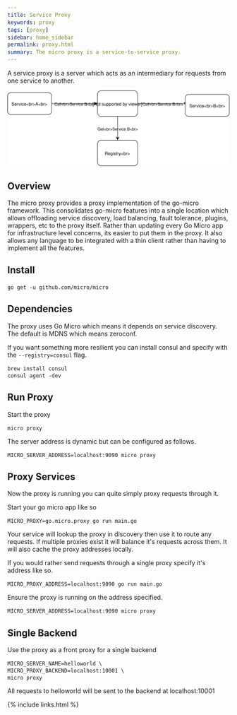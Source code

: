 ```yaml
---
title: Service Proxy
keywords: proxy
tags: [proxy]
sidebar: home_sidebar
permalink: proxy.html
summary: The micro proxy is a service-to-service proxy.
---
```


A service proxy is a server which acts as an intermediary for requests from one service to another.

<img src="images/proxy.svg" />

## Overview

The micro proxy provides a proxy implementation of the go-micro framework. This consolidates go-micro features into a single location which allows 
offloading service discovery, load balancing, fault tolerance, plugins, wrappers, etc to the proxy itself. Rather than updating every Go Micro 
app for infrastructure level concerns, its easier to put them in the proxy. It also allows any language to be integrated with a thin client 
rather than having to implement all the features.

## Install

```shell
go get -u github.com/micro/micro
```

## Dependencies

The proxy uses Go Micro which means it depends on service discovery. The default is MDNS which means zeroconf. 

If you want something more resilient you can install consul and specify with the `--registry=consul` flag.

```
brew install consul
consul agent -dev
```

## Run Proxy

Start the proxy

```shell
micro proxy
```

The server address is dynamic but can be configured as follows.

```
MICRO_SERVER_ADDRESS=localhost:9090 micro proxy
```

## Proxy Services

Now the proxy is running you can quite simply proxy requests through it.

Start your go micro app like so

```
MICRO_PROXY=go.micro.proxy go run main.go
```

Your service will lookup the proxy in discovery then use it to route any requests. If multiple proxies exist it will balance 
it's requests across them. It will also cache the proxy addresses locally.


If you would rather send requests through a single proxy specify it's address like so.

```
MICRO_PROXY_ADDRESS=localhost:9090 go run main.go
```

Ensure the proxy is running on the address specified.

```
MICRO_SERVER_ADDRESS=localhost:9090 micro proxy
```

## Single Backend

Use the proxy as a front proxy for a single backend

```
MICRO_SERVER_NAME=helloworld \
MICRO_PROXY_BACKEND=localhost:10001 \
micro proxy
```

All requests to helloworld will be sent to the backend at localhost:10001

{% include links.html %}
